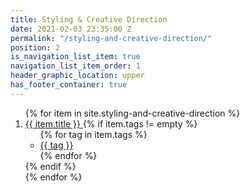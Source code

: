 ```yaml
---
title: Styling & Creative Direction
date: 2021-02-03 23:35:00 Z
permalink: "/styling-and-creative-direction/"
position: 2
is_navigation_list_item: true
navigation_list_item_order: 1
header_graphic_location: upper
has_footer_container: true
---
```


<!-- {% include page_header.html %} -->
<ol class="content_container-project_list_wrapper-client_list_wrapper">
	{% for item in site.styling-and-creative-direction %}
		<li class="project_list_wrapper-client_list_wrapper-project_list_item-client_list_item">
			<a class="--anchor_styling" href="{{ item.url }}">
				{{ item.title }}
			</a>
			{% if item.tags != empty %}
				<ul class="project_list_wrapper-client_list_wrapper-tag_list_wrapper">
					{% for tag in item.tags %}
						<li class="tag_list_wrapper-tag_list_item">
							<a class="--anchor_styling" href="">
								{{ tag }}
							</a>
						</li>
					{% endfor %}
				</ul>
			{% endif %}
		</li>
	{% endfor %}
</ol>
